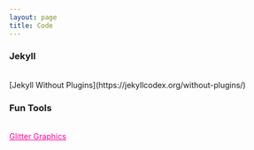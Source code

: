 ```yaml
---
layout: page
title: Code
---
```

<h3>Jekyll</h3><br />
[Jekyll Without Plugins](https://jekyllcodex.org/without-plugins/)<br />

<h3>Fun Tools</h3><br />
<a href="http://www.glitter-graphics.com" style="color:#FF0099;">Glitter Graphics</a><br />
  <a href="https://www.animationpatch.com/blinkiemaker.html" style="color:#FF0099;>Blinkie Maker</a><br>
  <a href="https://waifu2x.me" style="color:#FF0099;>Waifu Image Awesomeizer</a><br>
  <a href="https://makepixelart.com/" style="color:#FF0099;>Make Pixel Art</a><br>
  <a href="https://fonts.google.com/" style="color:#FF0099;>Google Fonts</a><br>
  <a href="https://www.rapidtables.com/web/color/RGB_Color.html" style="color:#FF0099;>RGB Color Codes Chart</a><br>
  <a href="https://divtable.com/generator/" style="color:#FF0099;>DIV Table Generator</a><br>
  <a href="https://www.quackit.com/html/codes/tables/html_table_border.cfm" style="color:#FF0099;>HTML Table Border</a><br>
  <a href="https://dabuttonfactory.com/" style="color:#FF0099;>Da Button Factory</a><br>
  <a href="https://engfto.com/" style="color:#FF0099;>Cool Text Maker</a><br>
  <a href="https://fontmeme.com/text-generator/" style="color:#FF0099;>Fontmeme Text Generator</a><br>
  <a href="https://getemoji.com/" style="color:#FF0099;>Getemoji</a><br>
  <a href="https://www.quackit.com/" style="color:#FF0099;>Quackit Tutorials</a><br>
  <a href="https://mf2fm.com/rv" style="color:#FF0099;>RV&#39;s Javascript/DHTML effects</a><br>
  <a href="https://alienmelon.itch.io/electric-zine-maker" style="color:#FF0099;>Electric Zine Maker</a><br>
  <a href="http://css3generator.com/" style="color:#FF0099;>CSS3 Generator</a><br>
  <a href="https://ezgif.com/optimize" style="color:#FF0099;>EZGif Optimizer</a><br>
  <a href="https://gifcities.org/" style="color:#FF0099;>Gifcities</a><br>
  <a href="http://www.mastofeed.com/" style="color:#FF0099;>Mastofeed</a></p>

